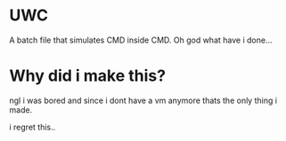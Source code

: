 # UWC
A batch file that simulates CMD inside CMD.
Oh god what have i done...

# Why did i make this?
ngl i was bored and since i dont have a vm anymore
thats the only thing i made.
 
 i regret this..
